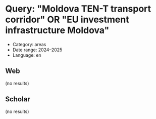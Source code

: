 # Query: "Moldova TEN-T transport corridor" OR "EU investment infrastructure Moldova"
- Category: areas
- Date range: 2024–2025
- Language: en

## Web

(no results)

## Scholar

(no results)

